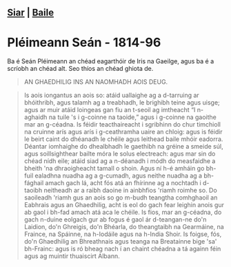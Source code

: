 [Siar](/daoine.xml) | [Baile](/index.html)
------------------
# Pléimeann Seán - 1814-96

Ba é Seán Pléimeann an chéad eagarthóir de Iris na Gaeilge,
agus ba é a scríobh an chéad alt. Seo thíos an chéad ghiota
de.

> AN GHAEDHILIG INS AN NAOMHADH AOIS DEUG.

> Is aois iongantus an aois so: atáid uallaighe ag a d-tarruing ar bhóithribh, agus talamh ag a treabhadh, le
brighibh teine agus uisge; agus ar muir atáid loingeas gan fiu an t-seoil ag imtheacht “I n-aghaidh na tuile 's
i g-coinne na taoide,” agus i g-coinne na gaoithe mar an g-céadna.  Is féidir teacthaireacht i sgribhinn do
chur timchioll na cruinne arís agus arís i g-ceathramha uaire an chloig: agus is féidir le beirt caint do
dhéanadh le chéile agus leithead baile mhóir eadorra.  Déantar iomhaighe do dhealbhadh le gaethibh na
gréine a smeide súl, agus soillsighthear bailte móra le solus electreach: agus mar sin do chéad nídh eile;
atáid siad ag a n-déanadh i módh do measfaidhe a bheith 'na dhraoigheacht tamall o shoin.  Agus ní h-é
amháin go bh-fuil ealadhna nuadha ag a g-cumadh, agus neithe nuadha ag a bh-fághail amach gach lá,
acht fós atá an fhírinne ag a nochtadh i d-taoibh neitheadh ar a raibh daoine in ainbhfios 'riamh roimhe so.
Do saoileadh 'riamh gus an aois so go m-budh teangtha comhghaoil an Eabhrais agus an Ghaedhilig, acht is
eol do gach fear leighin anois gur ab gaol i bh-fad amach atá aca le chéile.  Is fios, mar an g-céadna, do gach
n-duine eolgach gur ab fogus é gaol ár d-teangan-ne do'n Laidion, do'n Ghreigis, do'n Bhéarla, do
theangtaibh na Gearmáine, na Fraince, na Spáinne, na h-Iodáile agus na h-India Shoir.  Is foigse, fós, do'n
Ghaedhilig an Bhreathnais agus teanga na Breatainne bige 'sa' bh-Frainc: agus is ró bheag nach í an chaint
chéadna a tá againn féin agus ag muintir thuaiscirt Albann.
